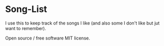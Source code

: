 Song-List
=========

I use this to keep track of the songs I like (and also some I don't like but jut want to remember).

Open source / free software MIT license.
